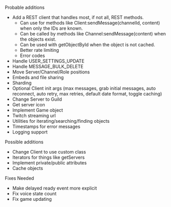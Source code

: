 Probable additions
- Add a REST client that handles most, if not all, REST methods.
	- Can use for methods like Client:sendMessage(channelId, content) when only the IDs are known.
	- Can be called by methods like Channel:sendMessage(content) when the objects exist.
	- Can be used with getObjectById when the object is not cached.
	- Better rate limiting
	- Error codes
- Handle USER_SETTINGS_UPDATE
- Handle MESSAGE_BULK_DELETE
- Move Server/Channel/Role positions
- Embeds and file sharing
- Sharding
- Optional Client init args (max messages, grab initial messages, auto reconnect, auto retry, max retries, default date format, toggle caching)
- Change Server to Guild
- Get server icon
- Implement Game object
- Twitch streaming url
- Utilities for iterating/searching/finding objects
- Timestamps for error messages
- Logging support

Possible additions
- Change Client to use custom class
- Iterators for things like getServers
- Implement private/public attributes
- Cache objects

Fixes Needed
- Make delayed ready event more explicit
- Fix voice state count
- Fix game updating
